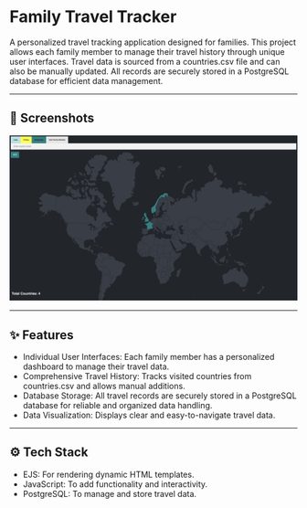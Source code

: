 # Family Travel Tracker

A personalized travel tracking application designed for families. This project allows each family member to manage their travel history through unique user interfaces. Travel data is sourced from a countries.csv file and can also be manually updated. All records are securely stored in a PostgreSQL database for efficient data management.

---

## 📸 Screenshots

![Frontend](family_travel_tracker.png)

---

## ✨ Features

- Individual User Interfaces: Each family member has a personalized dashboard to manage their travel data.
- Comprehensive Travel History: Tracks visited countries from countries.csv and allows manual additions.
- Database Storage: All travel records are securely stored in a PostgreSQL database for reliable and organized data handling.
- Data Visualization: Displays clear and easy-to-navigate travel data.
  
---

## ⚙️ Tech Stack

- EJS: For rendering dynamic HTML templates.
- JavaScript: To add functionality and interactivity.
- PostgreSQL: To manage and store travel data.
